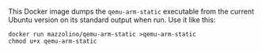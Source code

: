 This Docker image dumps the `qemu-arm-static` executable from the current Ubuntu version on its standard output when run. Use it like this:

    docker run mazzolino/qemu-arm-static >qemu-arm-static
    chmod u+x qemu-arm-static
